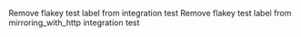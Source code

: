 Remove flakey test label from  integration test
Remove flakey test label from mirroring_with_http integration test
